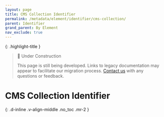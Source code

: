 ```yaml
---
layout: page
title: CMS Collection Identifier
permalink: /metadata/element/identifier/cms-collection/
parent: Identifier
grand_parent: By Element
nav_exclude: true
---
```


{: .highlight-title }
> 🚧 Under Construction
>
> This page is still being developed. Links to legacy documentation may appear to facilitate our migration process. [Contact us](/metadata-documentation/contact/) with any questions or feedback.

# CMS Collection Identifier
{: .d-inline .v-align-middle .no_toc .mr-2 }